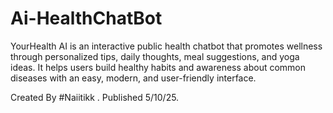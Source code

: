 # Ai-HealthChatBot
YourHealth AI is an interactive public health chatbot that promotes wellness through personalized tips, daily thoughts, meal suggestions, and yoga ideas. It helps users build healthy habits and awareness about common diseases with an easy, modern, and user-friendly interface.

Created By #Naiitikk .
Published 5/10/25.
